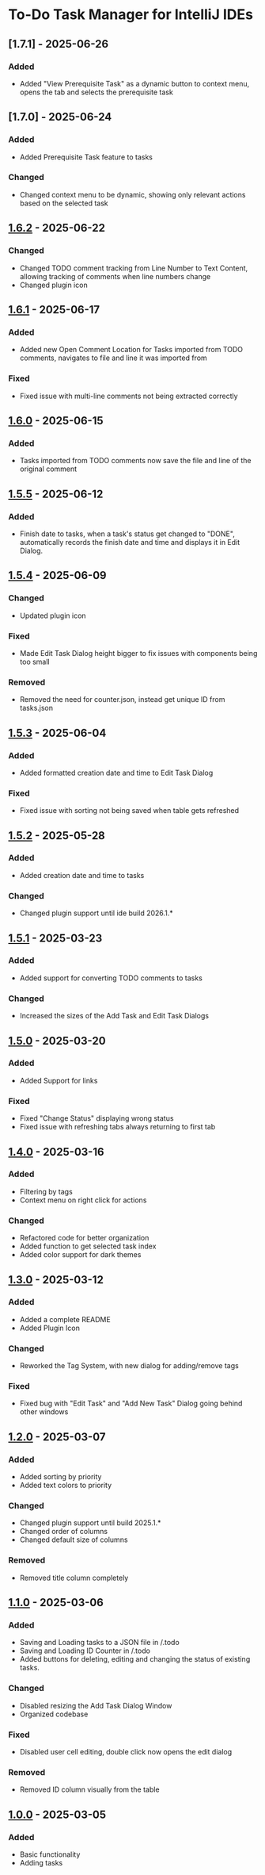# To-Do Task Manager for IntelliJ IDEs

## [1.7.1] - 2025-06-26

### Added

- Added "View Prerequisite Task" as a dynamic button to context menu, opens the tab and selects the prerequisite task

## [1.7.0] - 2025-06-24

### Added

- Added Prerequisite Task feature to tasks

### Changed

- Changed context menu to be dynamic, showing only relevant actions based on the selected task

## [1.6.2] - 2025-06-22

### Changed

- Changed TODO comment tracking from Line Number to Text Content, allowing tracking of comments when line numbers change
- Changed plugin icon

## [1.6.1] - 2025-06-17

### Added

- Added new Open Comment Location for Tasks imported from TODO comments, navigates to file and line it was imported from

### Fixed

- Fixed issue with multi-line comments not being extracted correctly

## [1.6.0] - 2025-06-15

### Added

- Tasks imported from TODO comments now save the file and line of the original comment

## [1.5.5] - 2025-06-12

### Added

- Finish date to tasks, when a task's status get changed to "DONE", automatically records the finish date and time and displays it in Edit Dialog.

## [1.5.4] - 2025-06-09

### Changed

- Updated plugin icon

### Fixed

- Made Edit Task Dialog height bigger to fix issues with components being too small

### Removed

- Removed the need for counter.json, instead get unique ID from tasks.json

## [1.5.3] - 2025-06-04

### Added

- Added formatted creation date and time to Edit Task Dialog

### Fixed

- Fixed issue with sorting not being saved when table gets refreshed

## [1.5.2] - 2025-05-28

### Added

- Added creation date and time to tasks

### Changed

- Changed plugin support until ide build 2026.1.*

## [1.5.1] - 2025-03-23

### Added

- Added support for converting TODO comments to tasks

### Changed

- Increased the sizes of the Add Task and Edit Task Dialogs

## [1.5.0] - 2025-03-20

### Added

- Added Support for links

### Fixed

- Fixed "Change Status" displaying wrong status
- Fixed issue with refreshing tabs always returning to first tab

## [1.4.0] - 2025-03-16

### Added

- Filtering by tags
- Context menu on right click for actions

### Changed

- Refactored code for better organization
- Added function to get selected task index
- Added color support for dark themes

## [1.3.0] - 2025-03-12

### Added

- Added a complete README
- Added Plugin Icon

### Changed

- Reworked the Tag System, with new dialog for adding/remove tags

### Fixed

- Fixed bug with "Edit Task" and "Add New Task" Dialog going behind other windows

## [1.2.0] - 2025-03-07

### Added

- Added sorting by priority
- Added text colors to priority

### Changed

- Changed plugin support until build 2025.1.*
- Changed order of columns
- Changed default size of columns

### Removed

- Removed title column completely

## [1.1.0] - 2025-03-06

### Added

- Saving and Loading tasks to a JSON file in /.todo
- Saving and Loading ID Counter in /.todo
- Added buttons for deleting, editing and changing the status of existing tasks.

### Changed

- Disabled resizing the Add Task Dialog Window
- Organized codebase

### Fixed

- Disabled user cell editing, double click now opens the edit dialog

### Removed

- Removed ID column visually from the table

## [1.0.0] - 2025-03-05

### Added

- Basic functionality
- Adding tasks

[1.6.2]: https://github.com/markbakos/intellij-todo-now/
[1.6.1]: https://github.com/markbakos/intellij-todo-now/
[1.6.0]: https://github.com/markbakos/intellij-todo-now/
[1.5.5]: https://github.com/markbakos/intellij-todo-now/
[1.5.4]: https://github.com/markbakos/intellij-todo-now/
[1.5.2]: https://github.com/markbakos/intellij-todo-now/
[1.5.3]: https://github.com/markbakos/intellij-todo-now/
[1.5.2]: https://github.com/markbakos/intellij-todo-now/
[1.5.1]: https://github.com/markbakos/intellij-todo-now/
[1.5.0]: https://github.com/markbakos/intellij-todo-now/
[1.4.0]: https://github.com/markbakos/intellij-todo-now/
[1.3.0]: https://github.com/markbakos/intellij-todo-now/
[1.2.0]: https://github.com/markbakos/intellij-todo-now/
[1.1.0]: https://github.com/markbakos/intellij-todo-now/
[1.0.0]: https://github.com/markbakos/intellij-todo-now/